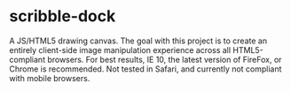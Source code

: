 scribble-dock
=============

A JS/HTML5 drawing canvas. The goal with this project is to create an entirely client-side image manipulation experience across all HTML5-compliant browsers.
For best results, IE 10, the latest version of FireFox, or Chrome is recommended. Not tested in Safari, and currently not compliant with mobile browsers.
